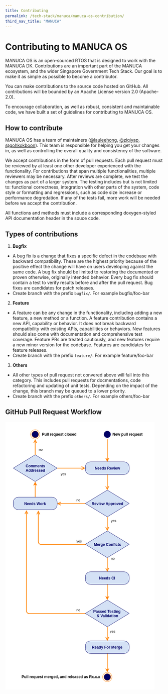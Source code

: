 ```yaml
---
title: Contributing
permalink: /tech-stack/manuca/manuca-os-contribution/
third_nav_title: "MANUCA"
---
```

# Contributing to MANUCA OS
MANUCA OS is an open-sourced RTOS that is designed to work with the MANUCA DK. Contributions are an important part of the MANUCA ecosystem, and the wider Singapore Government Tech Stack. Our goal is to make it as simple as possible to become a contributor.

You can make contributions to the source code hosted on GitHub. All contributions will be bounded by an Apache License version 2.0 (Apache-2.0).

To encourage collaboration, as well as robust, consistent and maintainable code, we have built a set of guidelines for contributing to MANUCA OS.

## How to contribute
MANUCA OS has a team of maintainers ([@lauleehong](https://github.com/lauleehong), [@ziqiyap](https://github.com/ziqiyap), [@gohkokboon](https://github.com/gohkokboon)). This team is responsible for helping you get your changes in, as well as controlling the overall quality and consistency of the software.

We accept contributions in the form of pull requests. Each pull request must be reviewed by at least one other developer experienced with the functionality. For contributions that span multiple functionalities, multiple reviewers may be necessary. After reviews are complete, we test the changes as part of a larger system. The testing includes but is not limited to: functional correctness, integration with other parts of the system, code style or formatting and regressions, such as code size increase or performance degredation. If any of the tests fail, more work will be needed before we accept the contribution. 

All functions and methods must include a corresponding doxygen-styled API documentation header in the souce code.

## Types of contributions
1. **Bugfix**
*  A bug fix is a change that fixes a specific defect in the codebase with backward compatibility. These are the highest priority because of the positive effect the change will have on users developing against the same code. A bug fix should be limited to restoring the documented or proven otherwise, originally intended behavior. Every bug fix should contain a test to verify results before and after the pull request. Bug fixes are candidates for patch releases.
* Create branch with the prefix `bugfix/`. For example bugfix/foo-bar 
2. **Feature**
* A feature can be any change in the functionality, including adding a new feature, a new method or a function. A feature contribution contains a new API, capability or behavior. It does not break backward compatibility with existing APIs, capabilities or behaviors. New features should also come with documentation and comprehensive test coverage. Feature PRs are treated cautiously, and new features require a new minor version for the codebase. Features are candidates for feature releases.
* Create branch with the prefix `feature/`. For example feature/foo-bar
3. **Others**
* All other types of pull request not convered above will fall into this category. This includes pull requests for docmentations, code refactoring and updating of unit tests. Depending on the impact of the change, this branch may be queued to a lower priority.
* Create branch with the prefix `others/`. For example others/foo-bar

## GitHub Pull Request Workflow
![PR Flowchart](/images/manuca/intro/manuca_os_github_pr_sm.png)
